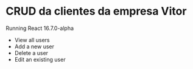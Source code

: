 # CRUD da clientes da empresa Vitor

Running React 16.7.0-alpha

- View all users
- Add a new user
- Delete a user
- Edit an existing user